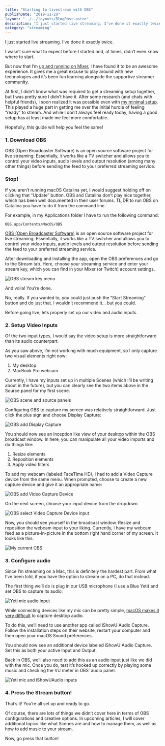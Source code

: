 ```yaml
---
title: "Starting to livestream with OBS"
publishDate: "2019-11-20"
layout: "../../layouts/BlogPost.astro"
description: "I just started live streaming. I’ve done it exactly twice. I wasn’t sure what to expect before I started and, at times, didn’t even know where to start."
category: "streaming"
---
```


I just started live streaming. I’ve done it exactly twice.

I wasn’t sure what to expect before I started and, at times, didn’t even know where to start.

But now that I’m [up and running on Mixer](https://mixer.com/ryanharris), I have found it to be an awesome experience. It gives me a great excuse to play around with new technologies and it’s been fun learning alongside the supportive streamer community.

At first, I didn’t know what was required to get a streaming setup together, but I was pretty sure I didn’t have it. After some research (and chats with helpful friends), I soon realized it was possible even with [my minimal setup](https://ryanharris.dev/uses/). This played a huge part in getting me over the initial hurdle of feeling “ready” to stream. And while I don’t always feel ready today, having a good setup has at least made me feel more comfortable.

Hopefully, this guide will help you feel the same!

### 1. Download OBS

OBS (Open Broadcaster Software) is an open source software project for live streaming. Essentially, it works like a TV switcher and allows you to control your video inputs, audio levels and output resolution (among many other things) before sending the feed to your preferred streaming service.

### Stop!

If you aren’t running macOS Catalina yet, I would suggest holding off on clicking that “Update” button. OBS and Catalina don’t play nice together, which has been well documented in their user forums. TL;DR to run OBS on Catalina you have to do it from the command line.

For example, in my Applications folder I have to run the following command:

```
OBS.app/Contents/MacOS/OBS
```

[OBS (Open Broadcaster Software)](https://obsproject.com/) is an open source software project for live streaming. Essentially, it works like a TV switcher and allows you to control your video inputs, audio levels and output resolution before sending the feed to your preferred streaming service.

After downloading and installing the app, open the OBS preferences and go to the Stream tab. Here, choose your streaming service and enter your stream key, which you can find in your Mixer (or Twitch) account settings.

![OBS stream key menu](./01-stream-key-menu.png)

And voila! You’re done.

No, really. If you wanted to, you could just push the “Start Streaming” button and do just that. I wouldn’t recommend it… but you could.

Before going live, lets properly set up our video and audio inputs.

### 2. Setup Video Inputs

Of the two input types, I would say the video setup is more straightforward than its audio counterpart.

As you saw above, I’m not working with much equipment, so I only capture two visual elements right now:

1. My desktop
2. MacBook Pro webcam

Currently, I have my inputs set up in multiple Scenes (which I’ll be writing about in the future), but you can clearly see the two items above in the Source panel for my first scene.

![OBS scene and source panels](./02-scenes-and-sources.png)

Configuring OBS to capture my screen was relatively straightforward. Just click the plus sign and choose Display Capture:

![OBS add Display Capture](./03-display-capture.png)

You should now see an Inception like view of your desktop within the OBS broadcast window. In here, you can manipulate all your video imports and do things like:

1. Resize elements
2. Reposition elements
3. Apply video filters

To add my webcam (labeled FaceTime HD), I had to add a Video Capture device from the same menu. When prompted, choose to create a new capture device and give it an appropriate name:

![OBS add Video Capture Device](./04-video-capture-device.png)

On the next screen, choose your input device from the dropdown.

![OBS select Video Capture Device input](./05-video-device-dropdown.png)

Now, you should see yourself in the broadcast window. Resize and reposition the webcam input to your liking. Currently, I have my webcam feed as a picture-in-picture in the bottom right hand corner of my screen. It looks like this:

![My current OBS](./06-my-current-setup.png)

### 3. Configure audio

Since I’m streaming on a Mac, this is definitely the hardest part. From what I’ve been told, if you have the option to stream on a PC, do that instead.

The first thing we’ll do is plug in our USB microphone (I use a Blue Yeti) and set OBS to capture its audio:

![Yeti mic audio input](./07-yeti-mic.png)

While connecting devices like my mic can be pretty simple, [macOS makes it very difficult](https://lofi-gaming.org.uk/blog/2016/09/17/capture-mac-desktop-audio-obs/) to capture desktop audio.

To do this, we’ll need to use another app called iShowU Audio Capture. Follow the installation steps on their website, restart your computer and then open your macOS Sound preferences.

You should now see an additional device labeled iShowU Audio Capture. Set this as both your active Input and Output.

Back in OBS, we’ll also need to add this as an audio input just like we did with the mic. Once you do, test it’s hooked up correctly by playing some music and checking the VU meter in OBS’ audio panel.

![Yeti mic and iShowUAudio inputs](./08-yeti-and-ishowu-audio.png)

### 4. Press the Stream button!

That’s it! You’re all set up and ready to go.

Of course, there are lots of things we didn’t cover here in terms of OBS configurations and creative options. In upcoming articles, I will cover additional topics like what Scenes are and how to manage them, as well as how to add music to your stream.

Now, go press that button!
